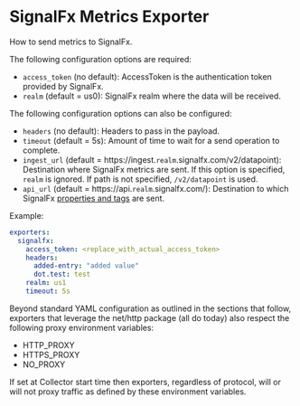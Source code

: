# SignalFx Metrics Exporter

How to send metrics to SignalFx.

The following configuration options are required:

- `access_token` (no default): AccessToken is the authentication token provided
by SignalFx.
- `realm` (default = us0): SignalFx realm where the data will be received.

The following configuration options can also be configured:

- `headers` (no default): Headers to pass in the payload.
- `timeout` (default = 5s): Amount of time to wait for a send operation to complete.
- `ingest_url` (default = https://ingest.`realm`.signalfx.com/v2/datapoint): Destination
where SignalFx metrics are sent. If this option is specified, `realm` is ignored.
If path is not specified, `/v2/datapoint` is used.
- `api_url` (default = https://api.`realm`.signalfx.com/): Destination to which SignalFx
[properties and tags](https://docs.signalfx.com/en/latest/metrics-metadata/metrics-metadata.html#metrics-metadata) are sent.

Example:

```yaml
exporters:
  signalfx:
    access_token: <replace_with_actual_access_token>
    headers:
      added-entry: "added value"
      dot.test: test
    realm: us1
    timeout: 5s
```

Beyond standard YAML configuration as outlined in the sections that follow,
exporters that leverage the net/http package (all do today) also respect the
following proxy environment variables:

* HTTP_PROXY
* HTTPS_PROXY
* NO_PROXY

If set at Collector start time then exporters, regardless of protocol,
will or will not proxy traffic as defined by these environment variables.

